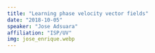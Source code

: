 ```yaml
---
title: "Learning phase velocity vector fields"
date: "2018-10-05"
speaker: "Jose Adsuara"
affiliation: "ISP/UV"
img: jose_enrique.webp
---
```

